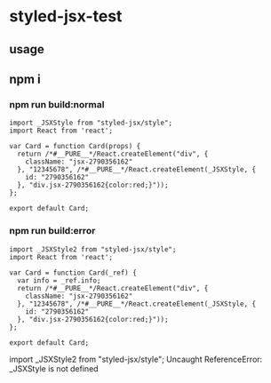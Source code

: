 # styled-jsx-test
## usage
## npm i 

### npm run build:normal
```
import _JSXStyle from "styled-jsx/style";
import React from 'react';

var Card = function Card(props) {
  return /*#__PURE__*/React.createElement("div", {
    className: "jsx-2790356162"
  }, "12345678", /*#__PURE__*/React.createElement(_JSXStyle, {
    id: "2790356162"
  }, "div.jsx-2790356162{color:red;}"));
};

export default Card;
```

### npm run build:error
```
import _JSXStyle2 from "styled-jsx/style";
import React from 'react';

var Card = function Card(_ref) {
  var info = _ref.info;
  return /*#__PURE__*/React.createElement("div", {
    className: "jsx-2790356162"
  }, "12345678", /*#__PURE__*/React.createElement(_JSXStyle, {
    id: "2790356162"
  }, "div.jsx-2790356162{color:red;}"));
};

export default Card;
```
import _JSXStyle2 from "styled-jsx/style";
Uncaught ReferenceError: _JSXStyle is not defined
